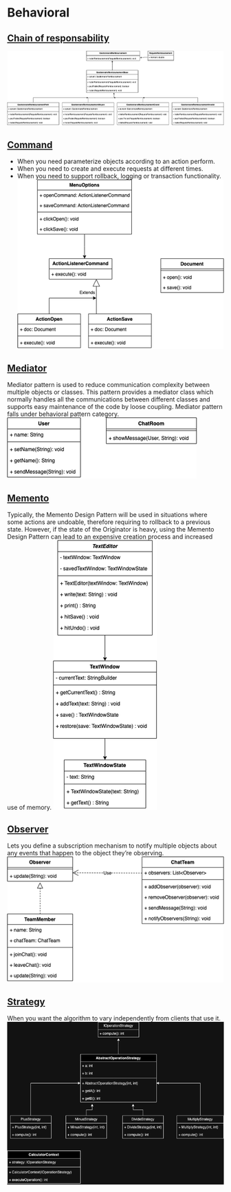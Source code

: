 # Behavioral
## [Chain of responsability](chainResponsability)

![chain.png](chainResponsability/chain.png)
## [Command](command)
- When you need parameterize objects according to an action perform.
- When you need to create and execute requests at different times.
- When you need to support rollback, logging or transaction functionality.
![commande.png](command/commande.png)
## [Mediator](mediator)
Mediator pattern is used to reduce communication complexity between multiple objects or classes. This pattern provides a mediator class which normally handles all the communications between different classes and supports easy maintenance of the code by loose coupling. Mediator pattern falls under behavioral pattern category.
![mediator.png](mediator%2Fmediator.png)
## [Memento](memento)
Typically, the Memento Design Pattern will be used in situations where some actions are undoable, therefore requiring to rollback to a previous state. However, if the state of the Originator is heavy, using the Memento Design Pattern can lead to an expensive creation process and increased use of memory.
![memento.png](memento/memento.png)
## [Observer](observer)
Lets you define a subscription mechanism to notify multiple objects about any events that happen to the object they’re observing.
![observer.drawio.png](observer/observer.png)
## [Strategy](strategy)
When you want the algorithm to vary independently from clients that use it.
![strategy.drawio.png](strategy/strategy.drawio.png)